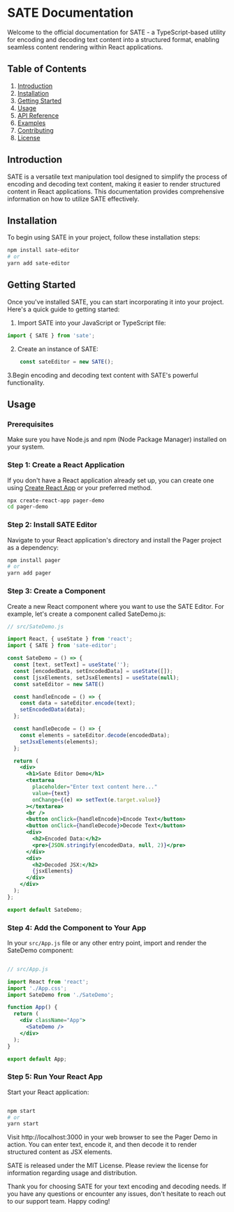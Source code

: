 # SATE Documentation

Welcome to the official documentation for SATE - a TypeScript-based utility for encoding and decoding text content into a structured format, enabling seamless content rendering within React applications.

## Table of Contents

1. [Introduction](#introduction)
2. [Installation](#installation)
3. [Getting Started](#getting-started)
4. [Usage](#usage)
5. [API Reference](#api-reference)
6. [Examples](#examples)
7. [Contributing](#contributing)
8. [License](#license)

## Introduction

SATE is a versatile text manipulation tool designed to simplify the process of encoding and decoding text content, making it easier to render structured content in React applications. This documentation provides comprehensive information on how to utilize SATE effectively.

## Installation

To begin using SATE in your project, follow these installation steps:

```bash
npm install sate-editor
# or
yarn add sate-editor
```

## Getting Started

Once you've installed SATE, you can start incorporating it into your project. Here's a quick guide to getting started:

  1. Import SATE into your JavaScript or TypeScript file:

```javascript
import { SATE } from 'sate';
```

  2. Create an instance of SATE:

```javascript
    const sateEditor = new SATE();
```

3.Begin encoding and decoding text content with SATE's powerful functionality.

## Usage
### Prerequisites

Make sure you have Node.js and npm (Node Package Manager) installed on your system.

### Step 1: Create a React Application

If you don't have a React application already set up, you can create one using [Create React App](https://reactjs.org/docs/create-a-new-react-app.html#create-react-app) or your preferred method.

```bash
npx create-react-app pager-demo
cd pager-demo
```

### Step 2: Install SATE Editor

Navigate to your React application's directory and install the Pager project as a dependency:

```bash
npm install pager
# or
yarn add pager
```

### Step 3: Create a Component

Create a new React component where you want to use the SATE Editor. For example, let's create a component called SateDemo.js:

```jsx
// src/SateDemo.js

import React, { useState } from 'react';
import { SATE } from 'sate-editor';

const SateDemo = () => {
  const [text, setText] = useState('');
  const [encodedData, setEncodedData] = useState([]);
  const [jsxElements, setJsxElements] = useState(null);
  const sateEditor = new SATE()

  const handleEncode = () => {
    const data = sateEditor.encode(text);
    setEncodedData(data);
  };

  const handleDecode = () => {
    const elements = sateEditor.decode(encodedData);
    setJsxElements(elements);
  };

  return (
    <div>
      <h1>Sate Editor Demo</h1>
      <textarea
        placeholder="Enter text content here..."
        value={text}
        onChange={(e) => setText(e.target.value)}
      ></textarea>
      <br />
      <button onClick={handleEncode}>Encode Text</button>
      <button onClick={handleDecode}>Decode Text</button>
      <div>
        <h2>Encoded Data:</h2>
        <pre>{JSON.stringify(encodedData, null, 2)}</pre>
      </div>
      <div>
        <h2>Decoded JSX:</h2>
        {jsxElements}
      </div>
    </div>
  );
};

export default SateDemo;
```

### Step 4: Add the Component to Your App

In your `src/App.js` file or any other entry point, import and render the SateDemo component:

```jsx

// src/App.js

import React from 'react';
import './App.css';
import SateDemo from './SateDemo';

function App() {
  return (
    <div className="App">
      <SateDemo />
    </div>
  );
}

export default App;
```

### Step 5: Run Your React App

Start your React application:

```bash

npm start
# or
yarn start
```

Visit http://localhost:3000 in your web browser to see the Pager Demo in action. You can enter text, encode it, and then decode it to render structured content as JSX elements.


SATE is released under the MIT License. Please review the license for information regarding usage and distribution.

Thank you for choosing SATE for your text encoding and decoding needs. If you have any questions or encounter any issues, don't hesitate to reach out to our support team. Happy coding!